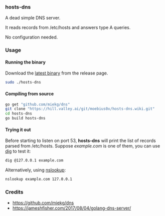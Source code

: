 ### hosts-dns
A dead simple DNS server.

It reads records from /etc/hosts and answers type A queries.

No configuration needed.

### Usage

#### Running the binary
Download the [latest binary](https://github.com/mtucci/hosts-dns/releases/latest) from the release page.
```bash
sudo ./hosts-dns
```

#### Compiling from source
```bash
go get "github.com/miekg/dns"
git clone "https://hill.valley.ai/git/moebius0x/hosts-dns.wiki.git"
cd hosts-dns
go build hosts-dns
```

#### Trying it out
Before starting to listen on port 53, **hosts-dns** will print the list of records parsed from /etc/hosts. Suppose *example.com* is one of them, you can use [dig](https://en.wikipedia.org/wiki/Dig_(command)) to test it:
```bash
dig @127.0.0.1 example.com
```
Alternatively, using [nslookup](https://en.wikipedia.org/wiki/Nslookup):
```bash
nslookup example.com 127.0.0.1
```

### Credits
* https://github.com/miekg/dns
* https://jameshfisher.com/2017/08/04/golang-dns-server/
